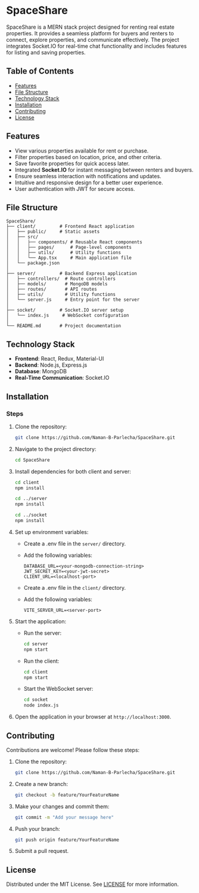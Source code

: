 # SpaceShare

SpaceShare is a MERN stack project designed for renting real estate properties. It provides a seamless platform for buyers and renters to connect, explore properties, and communicate effectively. The project integrates Socket.IO for real-time chat functionality and includes features for listing and saving properties.

## Table of Contents

- [Features](#features)
- [File Structure](#file-structure)
- [Technology Stack](#technology-stack)
- [Installation](#installation)
- [Contributing](#contributing)
- [License](#license)

## Features

- View various properties available for rent or purchase.
- Filter properties based on location, price, and other criteria.
- Save favorite properties for quick access later.
- Integrated **Socket.IO** for instant messaging between renters and buyers.
- Ensure seamless interaction with notifications and updates.
- Intuitive and responsive design for a better user experience.
- User authentication with JWT for secure access.

## File Structure

```
SpaceShare/
├── client/         # Frontend React application
│   ├── public/     # Static assets
│   ├── src/
│   │   ├── components/ # Reusable React components
│   │   ├── pages/      # Page-level components
│   │   ├── utils/      # Utility functions
│   │   └── App.tsx     # Main application file
│   └── package.json
│
├── server/         # Backend Express application
│   ├── controllers/  # Route controllers
│   ├── models/       # MongoDB models
│   ├── routes/       # API routes
│   ├── utils/        # Utility functions
│   └── server.js     # Entry point for the server
│
├── socket/         # Socket.IO server setup
│   └── index.js     # WebSocket configuration
│
└── README.md       # Project documentation
```

## Technology Stack

- **Frontend**: React, Redux, Material-UI
- **Backend**: Node.js, Express.js
- **Database**: MongoDB
- **Real-Time Communication**: Socket.IO

## Installation
### Steps

1. Clone the repository:

   ```bash
   git clone https://github.com/Naman-B-Parlecha/SpaceShare.git
   ```

2. Navigate to the project directory:

   ```bash
   cd SpaceShare
   ```

3. Install dependencies for both client and server:

   ```bash
   cd client
   npm install

   cd ../server
   npm install

   cd ../socket
   npm install
   ```

4. Set up environment variables:
   - Create a .env file in the `server/` directory.
   - Add the following variables:
     
     ```env
     DATABASE_URL=<your-mongodb-connection-string>
     JWT_SECRET_KEY=<your-jwt-secret>
     CLIENT_URL=<localhost-port>
     ```

   - Create a .env file in the `client/` directory.
   - Add the following variables:
     
     ```env
     VITE_SERVER_URL=<server-port>
     ```


5. Start the application:

   - Run the server:
     ```bash
     cd server
     npm start
     ```
   - Run the client:
     ```bash
     cd client
     npm start
     ```
   - Start the WebSocket server:
     ```bash
     cd socket
     node index.js
     ```

6. Open the application in your browser at `http://localhost:3000`.

## Contributing

Contributions are welcome! Please follow these steps:

1. Clone the repository:
   ```bash
   git clone https://github.com/Naman-B-Parlecha/SpaceShare.git
   ```
2. Create a new branch:
   ```bash
   git checkout -b feature/YourFeatureName
   ```
3. Make your changes and commit them:
   ```bash
   git commit -m "Add your message here"
   ```
4. Push your branch:
   ```bash
   git push origin feature/YourFeatureName
   ```
5. Submit a pull request.

## License

Distributed under the MIT License. See [LICENSE](LICENSE) for more information.

